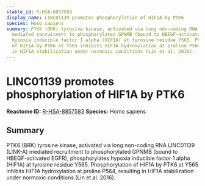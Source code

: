 ```yaml
---
stable_id: R-HSA-8857583
display_name: LINC01139 promotes phosphorylation of HIF1A by PTK6
species: Homo sapiens
summary: PTK6 (BRK) tyrosine kinase, activated via long non-coding RNA LINC01139 (LINK-A)
  mediated recruitment to phosphorylated GPNMB (bound to HBEGF-activated EGFR), phosphorylates
  hypoxia inducible factor 1 alpha (HIF1A) at tyrosine residue Y565. Phosphorylation
  of HIF1A by PTK6 at Y565 inhibits HIF1A hydroxylation at proline P564, resulting
  in HIF1A stabilization under normoxic conditions (Lin et al. 2016).
---
```


# LINC01139 promotes phosphorylation of HIF1A by PTK6
**Reactome ID:** [R-HSA-8857583](https://reactome.org/content/detail/R-HSA-8857583)
**Species:** Homo sapiens

## Summary

PTK6 (BRK) tyrosine kinase, activated via long non-coding RNA LINC01139 (LINK-A) mediated recruitment to phosphorylated GPNMB (bound to HBEGF-activated EGFR), phosphorylates hypoxia inducible factor 1 alpha (HIF1A) at tyrosine residue Y565. Phosphorylation of HIF1A by PTK6 at Y565 inhibits HIF1A hydroxylation at proline P564, resulting in HIF1A stabilization under normoxic conditions (Lin et al. 2016).

